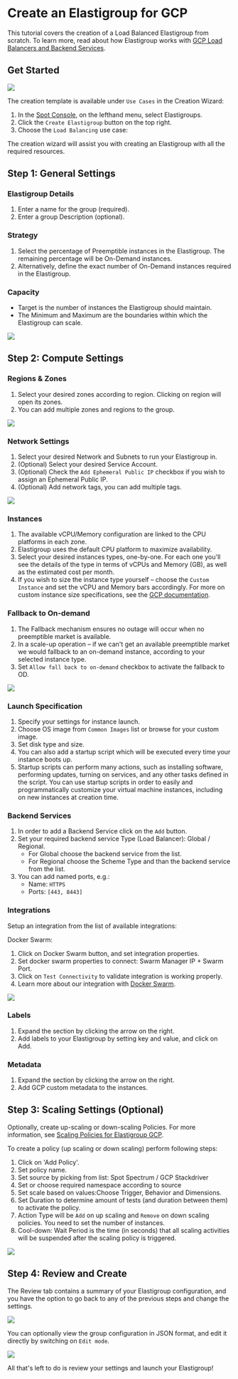 # Create an Elastigroup for GCP

This tutorial covers the creation of a Load Balanced Elastigroup from scratch. To learn more, read about how Elastigroup works with [GCP Load Balancers and Backend Services](elastigroup/features/gcp/gcp-load-balancers-backend-services).

## Get Started

<img src="/elastigroup/_media/gettingstarted-eg-gcp-01.png" />

The creation template is available under `Use Cases` in the Creation Wizard:

1. In the [Spot Console](https://console.spotinst.com/), on the lefthand menu, select Elastigroups.
2. Click the `Create Elastigroup` button on the top right.
3. Choose the `Load Balancing` use case:

The creation wizard will assist you with creating an Elastigroup with all the required resources.

## Step 1: General Settings

### Elastigroup Details

1. Enter a name for the group (required).
2. Enter a group Description (optional).

### Strategy

1. Select the percentage of Preemptible instances in the Elastigroup. The remaining percentage will be On-Demand instances.
2. Alternatively, define the exact number of On-Demand instances required in the Elastigroup.

### Capacity

- Target is the number of instances the Elastigroup should maintain.
- The Minimum and Maximum are the boundaries within which the Elastigroup can scale.

<img src="/elastigroup/_media/gettingstarted-eg-gcp-02.png" />

## Step 2: Compute Settings

### Regions & Zones

1. Select your desired zones according to region. Clicking on region will open its zones.
2. You can add multiple zones and regions to the group.

<img src="/elastigroup/_media/gettingstarted-eg-gcp-03.png" />

### Network Settings

1. Select your desired Network and Subnets to run your Elastigroup in.
2. (Optional) Select your desired Service Account.
3. (Optional) Check the `Add Ephemeral Public IP` checkbox if you wish to assign an Ephemeral Public IP.
4. (Optional) Add network tags, you can add multiple tags.

<img src="/elastigroup/_media/gettingstarted-eg-gcp-04.png" />

### Instances

1. The available vCPU/Memory configuration are linked to the CPU platforms in each zone.
2. Elastigroup uses the default CPU platform to maximize availability.
3. Select your desired instances types, one-by-one. For each one you'll see the details of the type in terms of vCPUs and Memory (GB), as well as the estimated cost per month.
4. If you wish to size the instance type yourself – choose the `Custom Instance` and set the vCPU and Memory bars accordingly. For more on custom instance size specifications, see the [GCP documentation](https://cloud.google.com/compute/docs/machine-types).

### Fallback to On-demand

1. The Fallback mechanism ensures no outage will occur when no preemptible market is available.
2. In a scale-up operation – if we can't get an available preemptible market we would fallback to an on-demand instance, according to your selected instance type.
3. Set `Allow fall back to on-demand` checkbox to activate the fallback to OD.

<img src="/elastigroup/_media/gettingstarted-eg-gcp-05.png" />

### Launch Specification

1. Specify your settings for instance launch.
2. Choose OS image from `Common Images` list or browse for your custom image.
3. Set disk type and size.
4. You can also add a startup script which will be executed every time your instance boots up.
5. Startup scripts can perform many actions, such as installing software, performing updates, turning on services, and any other tasks defined in the script. You can use startup scripts in order to easily and programmatically customize your virtual machine instances, including on new instances at creation time.

### Backend Services

1. In order to add a Backend Service click on the `Add` button.
2. Set your required backend service Type (Load Balancer): Global / Regional.
   - For Global choose the backend service from the list.
   - For Regional choose the Scheme Type and than the backend service from the list.
3. You can add named ports, e.g.:
   - Name: `HTTPS`
   - Ports: `[443, 8443]`

### Integrations

Setup an integration from the list of available integrations:

Docker Swarm:

1. Click on Docker Swarm button, and set integration properties.
2. Set docker swarm properties to connect: Swarm Manager IP + Swarm Port.
3. Click on `Test Connectivity` to validate integration is working properly.
4. Learn more about our integration with [Docker Swarm](elastigroup/tools-integrations/docker-swarm/).

<img src="/elastigroup/_media/gettingstarted-eg-gcp-06.png" />

### Labels

1. Expand the section by clicking the arrow on the right.
2. Add labels to your Elastigroup by setting key and value, and click on Add.

### Metadata

1. Expand the section by clicking the arrow on the right.
2. Add GCP custom metadata to the instances.

## Step 3: Scaling Settings (Optional)

Optionally, create up-scaling or down-scaling Policies. For more information, see [Scaling Policies for Elastigroup GCP](elastigroup/features/gcp/scaling-policies-for-gcp-elastigroup).

To create a policy (up scaling or down scaling) perform following steps:

1. Click on 'Add Policy'.
2. Set policy name.
3. Set source by picking from list: Spot Spectrum / GCP Stackdriver
4. Set or choose required namespace according to source
5. Set scale based on values:Choose Trigger, Behavior and Dimensions.
6. Set Duration to determine amount of tests (and duration between them) to activate the policy.
7. Action Type will be `Add` on up scaling and `Remove` on down scaling policies. You need to set the number of instances.
8. Cool-down: Wait Period is the time (in seconds) that all scaling activities will be suspended after the scaling policy is triggered.

<img src="/elastigroup/_media/gettingstarted-eg-gcp-07.png" />

## Step 4: Review and Create

The Review tab contains a summary of your Elastigroup configuration, and you have the option to go back to any of the previous steps and change the settings.

<img src="/elastigroup/_media/gettingstarted-eg-gcp-08.png" />

You can optionally view the group configuration in JSON format, and edit it directly by switching on `Edit mode`.

<img src="/elastigroup/_media/gettingstarted-eg-gcp-09.png" />

All that's left to do is review your settings and launch your Elastigroup!
